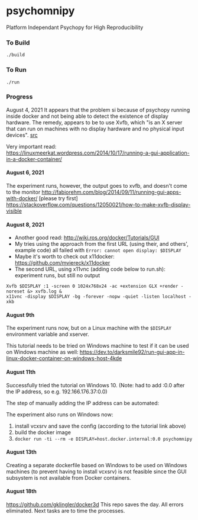 
# psychomnipy
Platform Independant Psychopy for High Reproducibility

### To Build
`./build`

### To Run
`./run`

### Progress

August 4, 2021
It appears that the problem si because of psychopy running inside docker and not being able to detect the existence of display hardware.
The remedy, appears to be to use Xvfb, which "is an X server that can run on machines with no display hardware and no physical input devices". [src](https://www3.physnet.uni-hamburg.de/physnet/Tru64-Unix/HTML/MAN/MAN1/0554___X.HTM)

Very important read: https://linuxmeerkat.wordpress.com/2014/10/17/running-a-gui-application-in-a-docker-container/

#### August 6, 2021

The experiment runs, however, the output goes to xvfb, and doesn't come to the monitor
http://fabiorehm.com/blog/2014/09/11/running-gui-apps-with-docker/   [please try first]
https://stackoverflow.com/questions/12050021/how-to-make-xvfb-display-visible

#### August 8, 2021

- Another good read: http://wiki.ros.org/docker/Tutorials/GUI
- My tries using the approach from the first URL (using their, and others', example code) all failed with `Error: cannot open display: $DISPLAY`
- Maybe it's worth to check out x11docker: https://github.com/mviereck/x11docker 
- The second URL, using x11vnc (adding code below to run.sh): experiment runs, but still no output
```
Xvfb $DISPLAY :1 -screen 0 1024x768x24 -ac +extension GLX +render -noreset &> xvfb.log &
x11vnc -display $DISPLAY -bg -forever -nopw -quiet -listen localhost -xkb
  ```

#### August 9th

The experiment runs now, but on a Linux machine with the `$DISPLAY` environment variable and xserver.

This tutorial needs to be tried on Windows machine to test if it can be used on Windows machine as well: https://dev.to/darksmile92/run-gui-app-in-linux-docker-container-on-windows-host-4kde

#### August 11th
Successfully tried the tutorial on Windows 10. (Note: had to add :0.0 after the IP address, so e.g. 192.166.176.37:0.0) 

The step of manually adding the IP address can be automated: 

The experiment also runs on Windows now:
1. install vcxsrv and save the config (according to the tutorial link above)
2. build the docker image
3. `docker run -ti --rm -e DISPLAY=host.docker.internal:0.0 psychomnipy`

#### August 13th
Creating a separate dockerfile based on Windows to be used on Windows machines (to prevent having to install vcxsrv)
is not feasible since the GUI subsystem is not available from Docker containers.

#### August 18th
https://github.com/gklingler/docker3d
This repo saves the day. All errors eliminated. Next tasks are to time the processes.
